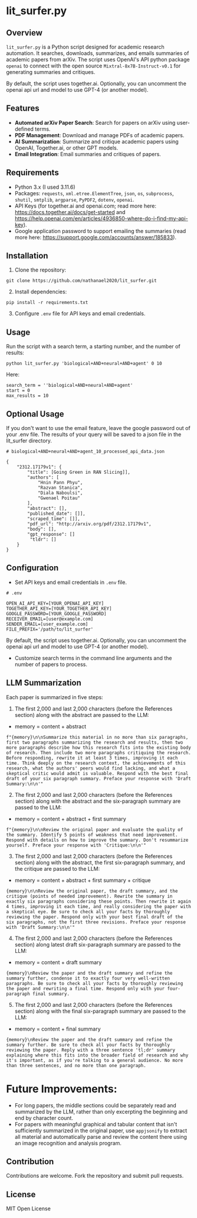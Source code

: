 # lit_surfer.py

## Overview
`lit_surfer.py` is a Python script designed for academic research automation. It searches, downloads, summarizes, and emails summaries of academic papers from arXiv. The script uses OpenAI's API python package `openai` to connect with the open source `Mixtral-8x7B-Instruct-v0.1` for generating summaries and critiques.

By default, the script uses together.ai. Optionally, you can uncomment the openai api url and model to use GPT-4 (or another model).

## Features
- **Automated arXiv Paper Search**: Search for papers on arXiv using user-defined terms.
- **PDF Management**: Download and manage PDFs of academic papers.
- **AI Summarization**: Summarize and critique academic papers using OpenAI, Together.ai, or other GPT models.
- **Email Integration**: Email summaries and critiques of papers.

## Requirements
- Python 3.x (I used 3.11.6)
- Packages: `requests`, `xml.etree.ElementTree`, `json`, `os`, `subprocess`, `shutil`, `smtplib`, `argparse`, `PyPDF2`, `dotenv`, `openai`.
- API Keys (for together.ai and openai.com; read more here: https://docs.together.ai/docs/get-started and https://help.openai.com/en/articles/4936850-where-do-i-find-my-api-key).
- Google application password to support emailing the summaries (read more here: https://support.google.com/accounts/answer/185833).

## Installation
1. Clone the repository:
```
git clone https://github.com/nathanael2020/lit_surfer.git
```
2. Install dependencies:
```
pip install -r requirements.txt
```
3. Configure `.env` file for API keys and email credentials.

## Usage
Run the script with a search term, a starting number, and the number of results:
```
python lit_surfer.py 'biological+AND+neural+AND+agent' 0 10
```
Here:
```
search_term = ''biological+AND+neural+AND+agent'
start = 0
max_results = 10
```
## Optional Usage
If you don't want to use the email feature, leave the google password out of your .env file. The results of your query will be saved to a json file in the lit_surfer directory.

```
# biological+AND+neural+AND+agent_10_processed_api_data.json

{
    "2312.17179v1": {
        "title": [Going Green in RAN Slicing]],
        "authors": [
            "Hnin Pann Phyu",
            "Razvan Stanica",
            "Diala Naboulsi",
            "Gwenael Poitau"
        ],
        "abstract": [],
        "published_date": []],
        "scraped_time": []],
        "pdf_url": "http://arxiv.org/pdf/2312.17179v1",
        "body": [],
        "gpt_response": []
         "tldr": []
    }
}

```
## Configuration
- Set API keys and email credentials in `.env` file.
```
# .env

OPEN_AI_API_KEY=[YOUR_OPENAI_API_KEY]
TOGETHER_API_KEY=[YOUR_TOGETHER_API_KEY]
GOOGLE_PASSWORD=[YOUR_GOOGLE_PASSWORD]
RECEIVER_EMAIL=[user@example.com]
SENDER_EMAIL=[user_example.com]
FILE_PREFIX='/path/to/lit_surfer'
```

By default, the script uses together.ai. Optionally, you can uncomment the openai api url and model to use GPT-4 (or another model).

- Customize search terms in the command line arguments and the number of papers to process.

## LLM Summarization
Each paper is summarized in five steps:
1. The first 2,000 and last 2,000 characters (before the References section) along with the abstract are passed to the LLM:

- memory = content + abstract

`f"{memory}\n\nSummarize this material in no more than six paragraphs, first two paragraphs summarizing the research and results, then two more paragraphs describe how this research fits into the existing body of research. Then include two more paragraphs critiquing the research. Before responding, rewrite it at least 3 times, improving it each time. Think deeply on the research context, the achievements of this research, what the authors' peers would find lacking, and what a skeptical critic would admit is valuable. Respond with the best final draft of your six paragraph summary. Preface your response with 'Draft Summary:\n\n'"`

2. The first 2,000 and last 2,000 characters (before the References section) along with the abstract and the six-paragraph summary are passed to the LLM:

- memory = content + abstract + first summary

`f"{memory}\n\nReview the original paper and evaluate the quality of the summary. Identify 5 points of weakness that need improvement. Respond with details on how to improve the summary. Don't resummarize yourself. Preface your response with 'Critique:\n\n'"`

3. The first 2,000 and last 2,000 characters (before the References section) along with the abstract, the first six-paragraph summary, and the critique are passed to the LLM:

- memory = content + abstract + first summary + critique

`{memory}\n\nReview the original paper, the draft summary, and the critique (points of needed improvement). Rewrite the summary in exactly six paragraphs considering these points. Then rewrite it again 4 times, improving it each time, and really considering the paper with a skeptical eye. Be sure to check all your facts by thoroughly reviewing the paper. Respond only with your best final draft of the six paragraphs, not the first three revisions. Preface your response with 'Draft Summary:\n\n'"`

4. The first 2,000 and last 2,000 characters (before the References section) along latest draft six-paragraph summary are passed to the LLM:

- memory = content + draft summary

`{memory}\nReview the paper and the draft summary and refine the summary further, condense it to exactly four very well-written paragraphs. Be sure to check all your facts by thoroughly reviewing the paper and rewriting a final time. Respond only with your four-paragraph final summary.`

5. The first 2,000 and last 2,000 characters (before the References section) along with the final six-paragraph summary are passed to the LLM:

- memory = content + final summary

`{memory}\nReview the paper and the draft summary and refine the summary further. Be sure to check all your facts by thoroughly reviewing the paper. Reply with a three sentence 'tl;dr' summary explaining where this fits into the broader field of research and why it's important, as if you're talking to a general audience. No more than three sentences, and no more than one paragraph.`

# Future Improvements:
- For long papers, the middle sections could be separately read and summarized by the LLM, rather than only excerpting the beginning and end by character count.
- For papers with meaningful graphical and tabular content that isn't sufficiently summarized in the original paper, use `appjsonify` to extract all material and automatically parse and review the content there using an image recognition and analysis program.

## Contribution
Contributions are welcome. Fork the repository and submit pull requests.

## License
MIT Open License